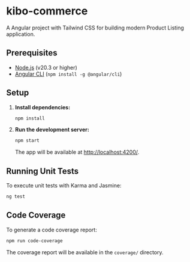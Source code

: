 # kibo-commerce

A Angular project with Tailwind CSS for building modern Product Listing application.

## Prerequisites

- [Node.js](https://nodejs.org/) (v20.3 or higher)
- [Angular CLI](https://angular.io/cli) (`npm install -g @angular/cli`)

## Setup

1. **Install dependencies:**

   ```sh
   npm install
   ```
2. **Run the development server:**

   ```sh
   npm start
   ```

   The app will be available at [http://localhost:4200/](http://localhost:4200/).

## Running Unit Tests

To execute unit tests with Karma and Jasmine:

```sh
ng test
```

## Code Coverage

To generate a code coverage report:

```sh
npm run code-coverage
```

The coverage report will be available in the `coverage/` directory.
